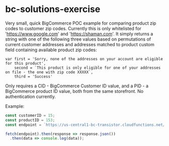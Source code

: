 # bc-solutions-exercise

Very small, quick BigCommerce POC example for comparing product zip codes to customer zip codes. Currently this is only whitelisted for 'https://www.google.com' and 'https://shaman.com'. It simply returns a string with one of the following three values based on permutations of current customer addresses and addresses matched to product custom field containing available product zip codes:
```
var first = 'Sorry, none of the addresses on your account are eligible for this product',
    second = `This product is only eligible for one of your addresses on file - the one with zip code XXXXX`,
    third = 'Success'
```

Only requires a CID - BigCommerce Customer ID value, and a PID - a BigCommerce product ID value, both from the same storefront. No authentication currently.

Example:
``` javascript
const customerID = 15;
const productID = 153;
const endpoint = `https://us-central1-bc-transistor.cloudfunctions.net/app?CID=${customerID}&PID=${productID}`;

fetch(endpoint).then(response => response.json())
  .then(data => console.log(data));
```
